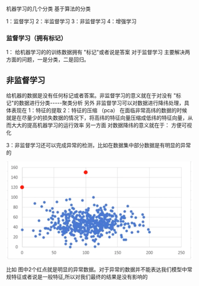 机器学习的几个分类
基于算法的分类

1：监督学习
2：半监督学习
3：非监督学习
4：增强学习



### 监督学习（拥有标记）
1： 给机器学习的的训练数据拥有 "标记"或者说是答案
对于监督学习 主要解决两方面的问题，一是分类，二是回归。

## 非监督学习

给机器的数据是没有任何标记或者答案。非监督学习的意义就在于对没有 "标记"的数据进行分类-----聚类分析
另外 非监督学习可以对数据进行降纬处理，具体表现在
1：特征的提取
2：特征的压缩 （pca）
   在面临非常高纬的数据的时候
   就是在尽量少的损失数据的情况下，将高纬的特征向量压缩成低纬的特征向量，从而大大的提高机器学习的运行效率
另一方面 对数据降纬的意义就在于： 方便可视化

3：非监督学习还可以完成异常的检测，比如在数据集中部分数据是有明显的异常的 

![img.png](img/img.png)

比如 图中2个红点就是明显的异常数据。对于异常的数据并不能表达我们模型中常规特征或者说是一般特征,所以对我们最终的结果是没有影响的

